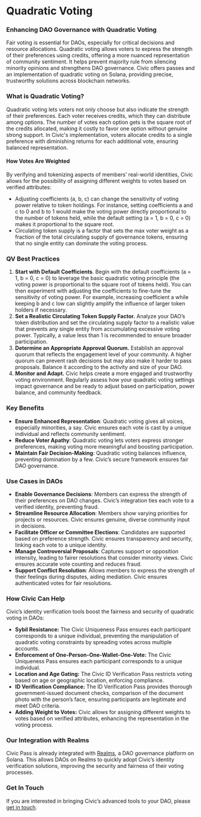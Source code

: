 # Quadratic Voting

### **Enhancing DAO Governance with Quadratic Voting**

Fair voting is essential for DAOs, especially for critical decisions and resource allocations. Quadratic voting allows voters to express the strength of their preferences using credits, offering a more nuanced representation of community sentiment. It helps prevent majority rule from silencing minority opinions and strengthens DAO governance. Civic offers passes and an implementation of quadratic voting on Solana, providing precise, trustworthy solutions across blockchain networks.

### **What is Quadratic Voting?**

Quadratic voting lets voters not only choose but also indicate the strength of their preferences. Each voter receives credits, which they can distribute among options. The number of votes each option gets is the square root of the credits allocated, making it costly to favor one option without genuine strong support. In Civic's implementation, voters allocate credits to a single preference with diminishing returns for each additional vote, ensuring balanced representation.

#### How Votes Are Weighted

By verifying and tokenizing aspects of members’ real-world identities, Civic allows for the possibility of assigning different weights to votes based on verified attributes:

* Adjusting coefficients (a, b, c) can change the sensitivity of voting power relative to token holdings. For instance, setting coefficients a and c to 0 and b to 1 would make the voting power directly proportional to the number of tokens held, while the default setting (a = 1, b = 0, c = 0) makes it proportional to the square root.
* Circulating token supply is a factor that sets the max voter weight as a fraction of the total circulating supply of governance tokens, ensuring that no single entity can dominate the voting process.&#x20;

### QV Best Practices

1. **Start with Default Coefficients**. Begin with the default coefficients (a = 1, b = 0, c = 0) to leverage the basic quadratic voting principle (the voting power is proportional to the square root of tokens held). You can then experiment with adjusting the coefficients to fine-tune the sensitivity of voting power. For example, increasing coefficient a while keeping b and c low can slightly amplify the influence of larger token holders if necessary.
2. **Set a Realistic Circulating Token Supply Factor.** Analyze your DAO’s token distribution and set the circulating supply factor to a realistic value that prevents any single entity from accumulating excessive voting power. Typically, a value less than 1 is recommended to ensure broader participation.
3. **Determine an Appropriate Approval Quorum.** Establish an approval quorum that reflects the engagement level of your community. A higher quorum can prevent rash decisions but may also make it harder to pass proposals. Balance it according to the activity and size of your DAO.
4. **Monitor and Adapt.** Civic helps create a more engaged and trustworthy voting environment. Regularly assess how your quadratic voting settings impact governance and be ready to adjust based on participation, power balance, and community feedback.

### Key Benefits

* **Ensure Enhanced Representation**: Quadratic voting gives all voices, especially minorities, a say. Civic ensures each vote is cast by a unique individual and reflects community sentiment.
* **Reduce Voter Apathy**: Quadratic voting lets voters express stronger preferences, making voting more meaningful and boosting participation.
* **Maintain Fair Decision-Making**: Quadratic voting balances influence, preventing domination by a few. Civic’s secure framework ensures fair DAO governance.

### Use Cases in DAOs

* **Enable Governance Decisions**: Members can express the strength of their preferences on DAO changes. Civic’s integration ties each vote to a verified identity, preventing fraud.
* **Streamline Resource Allocation**: Members show varying priorities for projects or resources. Civic ensures genuine, diverse community input in decisions.
* **Facilitate Officer or Committee Elections**: Candidates are supported based on preference strength. Civic ensures transparency and security, linking each vote to a unique identity.
* **Manage Controversial Proposals**: Captures support or opposition intensity, leading to fairer resolutions that consider minority views. Civic ensures accurate vote counting and reduces fraud.
* **Support Conflict Resolution**: Allows members to express the strength of their feelings during disputes, aiding mediation. Civic ensures authenticated votes for fair resolutions.

### How Civic Can Help

Civic’s identity verification tools boost the fairness and security of quadratic voting in DAOs:

* **Sybil Resistance:** The Civic Uniqueness Pass ensures each participant corresponds to a unique individual, preventing the manipulation of quadratic voting constraints by spreading votes across multiple accounts.
* **Enforcement of One-Person-One-Wallet-One-Vote:** The Civic Uniqueness Pass ensures each participant corresponds to a unique individual.
* **Location and Age Gating:** The Civic ID Verification Pass restricts voting based on age or geographic location, enforcing compliance.
* **ID Verification Compliance:** The ID Verification Pass provides thorough government-issued document checks, comparison of the document photo with the person’s face, ensuring participants are legitimate and meet DAO criteria.
* **Adding Weight to Votes:** Civic allows for assigning different weights to votes based on verified attributes, enhancing the representation in the voting process.

### Our Integration with Realms

Civic Pass is already integrated with [Realms](https://app.realms.today/realms), a DAO governance platform on Solana. This allows DAOs on Realms to quickly adopt Civic’s identity verification solutions, improving the security and fairness of their voting processes.

### Get In Touch

If you are interested in bringing Civic’s advanced tools to your DAO, please [get in touch](https://civickey.typeform.com/req-custom).
